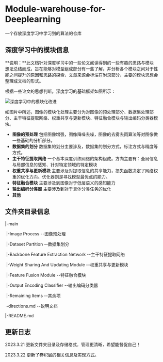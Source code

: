 # Module-warehouse-for-Deeplearning
一个存放深度学习中学习到的算法的仓库

## 深度学习中的模块信息

**说明：**此文档针对深度学习中的一些论文阅读得到的一些有趣的思路与模块想法总结而成，旨在能够对模型组成部分有一些了解，并分析各个模块之间对于性能之间提升的原因和思路的探索，文章来源会标注在附录部分，主要的模块思想会整理成文档的形式。

根据一些论文的思想判断，深度学习的基础框架如图所示：

![深度学习中的模块化改进](https://cdn.jsdelivr.net/gh/Cola-without-Sugar/markdown_img/202302221729277.png)

如图片中所述，图像的模块化处理主要分为对图像的预处理部分、数据集处理部分、主干特征提取网络、权重共享与更新模块、特征融合模块与输出编码分类器模块。

* **图像的预处理**  包括图像增强，图像降噪去噪，图像的去雾去雨算法等对图像做一些基础的分析部分。
* **数据集的划分**  数据集的划分主要涉及，数据集的划分方式，标注方式与精度等方式。
* **主干特征提取网络** 一个基本深度训练网络的架构组成。方向主要有：全局信息与局部信息的感知、针对特定领域的特定模块
* **权重共享与更新模块** 主要涉及对提取信息的共享能力，损失函数决定了网络权重的优化方向。优化器则是寻找模型最优点的能力。
* **特征融合模块** 主要涉及到图像对于低层语义的感知能力
* **输出编码分类器** 主要涉及到对于具体分类任务的优化
* **其他** 



## 文件夹目录信息

|-main

​	|-Image Process												 --图像预处理

​	|-Dataset Partition											 --数据集划分

​	|-Backbone Feature Extraction Network	   --主干特征提取网络

​	|-Weight Sharing And Updating Module       --权重共享与更新模块

​	|-Feature Fusion Module								 --特征融合模块

​	|-Output Encoding Classifier						   --输出编码分类器

​	|-Remaining Items											--其余项

​	-directions.md                                                   --说明文档

|-README.md

## 更新日志

2023.3.21	更新文件夹目录及存储格式，管理更清晰，希望能督促自己！

2023.3.22 更新了卷积层的相关信息及实现方式。
